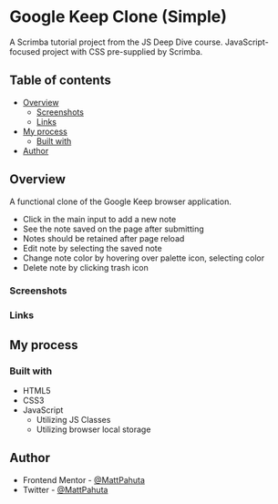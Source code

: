 # Google Keep Clone (Simple)
A Scrimba tutorial project from the JS Deep Dive course. JavaScript-focused project with CSS pre-supplied by Scrimba. 

## Table of contents

- [Overview](#overview)
  - [Screenshots](#screenshot)
  - [Links](#links)
- [My process](#my-process)
  - [Built with](#built-with)
- [Author](#author)

## Overview
A functional clone of the Google Keep browser application.

- Click in the main input to add a new note
- See the note saved on the page after submitting
- Notes should be retained after page reload
- Edit note by selecting the saved note
- Change note color by hovering over palette icon, selecting color
- Delete note by clicking trash icon

### Screenshots


### Links

## My process

### Built with

- HTML5
- CSS3
- JavaScript
  - Utilizing JS Classes
  - Utilizing browser local storage

## Author

- Frontend Mentor - [@MattPahuta](https://www.frontendmentor.io/profile/MattPahuta)
- Twitter - [@MattPahuta](https://twitter.com/MattPahuta)